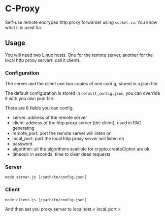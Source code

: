 # C-Proxy
Self-use remote encryped http proxy forwarder using `socket.io`. You know what 
it is used for.

## Usage
You will need two Linux hosts. One for the remote server, another for the 
local http proxy server(I call it client).

### Configuration
The server and the client use two copies of one config, stored in a json file.

The default configuration is stored in `default_config.json`, you can override it
with you own json file.

There are 6 fields you can config.

 * server: address of the remote server
 * client: address of the http proxy server (the client), used in PAC generating
 * remote_port: port the remote server will listen on
 * local_port: port the local http proxy server will listen on
 * password
 * algorithm: all the algorithms availible for crypto.createCipher are ok
 * timeout: in seconds. time to clear dead requests

### Server
```
node server.js [/path/to/config.json]
```

### Client
```
node client.js [/path/to/config.json]
```

And then set you proxy server to localhost:< local_port >

